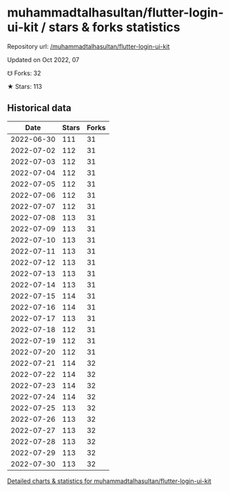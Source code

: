 # muhammadtalhasultan/flutter-login-ui-kit / stars & forks statistics

Repository url: [/muhammadtalhasultan/flutter-login-ui-kit](https://github.com/muhammadtalhasultan/flutter-login-ui-kit)

Updated on Oct 2022, 07

☋ Forks: 32

★ Stars: 113

## Historical data
| Date | Stars | Forks |
|------|-------|-------|
| 2022-06-30 | 111 | 31 | 
| 2022-07-02 | 112 | 31 | 
| 2022-07-03 | 112 | 31 | 
| 2022-07-04 | 112 | 31 | 
| 2022-07-05 | 112 | 31 | 
| 2022-07-06 | 112 | 31 | 
| 2022-07-07 | 112 | 31 | 
| 2022-07-08 | 113 | 31 | 
| 2022-07-09 | 113 | 31 | 
| 2022-07-10 | 113 | 31 | 
| 2022-07-11 | 113 | 31 | 
| 2022-07-12 | 113 | 31 | 
| 2022-07-13 | 113 | 31 | 
| 2022-07-14 | 113 | 31 | 
| 2022-07-15 | 114 | 31 | 
| 2022-07-16 | 114 | 31 | 
| 2022-07-17 | 113 | 31 | 
| 2022-07-18 | 112 | 31 | 
| 2022-07-19 | 112 | 31 | 
| 2022-07-20 | 112 | 31 | 
| 2022-07-21 | 114 | 32 | 
| 2022-07-22 | 114 | 32 | 
| 2022-07-23 | 114 | 32 | 
| 2022-07-24 | 114 | 32 | 
| 2022-07-25 | 113 | 32 | 
| 2022-07-26 | 113 | 32 | 
| 2022-07-27 | 113 | 32 | 
| 2022-07-28 | 113 | 32 | 
| 2022-07-29 | 113 | 32 | 
| 2022-07-30 | 113 | 32 | 


[Detailed charts & statistics for muhammadtalhasultan/flutter-login-ui-kit](https://reviewgithub.com/rep/muhammadtalhasultan/flutter-login-ui-kit)
